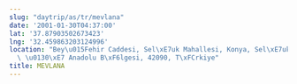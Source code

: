 ```yaml
---
slug: "daytrip/as/tr/mevlana"
date: '2001-01-30T04:37:00'
lat: '37.87903502673423'
lng: '32.459863203124996'
location: "Bey\u015Fehir Caddesi, Sel\xE7uk Mahallesi, Konya, Sel\xE7uklu, Konya,\
  \ \u0130\xE7 Anadolu B\xF6lgesi, 42090, T\xFCrkiye"
title: MEVLANA
---
```



